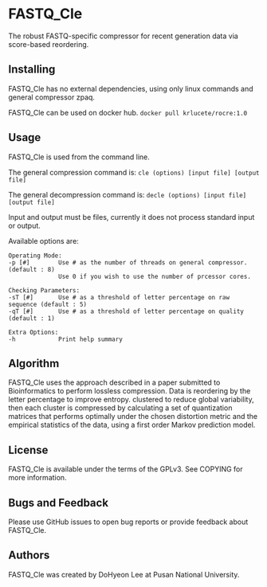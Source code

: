 # FASTQ_Cle

The robust FASTQ-specific compressor for recent generation data via score-based reordering.

## Installing

FASTQ_Cle has no external dependencies, using only linux commands and general compressor zpaq.

FASTQ_Cle can be used on docker hub. 
```docker pull krlucete/rocre:1.0```

## Usage

FASTQ_Cle is used from the command line. 

The general compression command is:
```cle (options) [input file] [output file]```

The general decompression command is:
```decle (options) [input file] [output file]```

Input and output must be files, currently it does not process standard input or output.

Available options are:

```
Operating Mode:
-p [#]        Use # as the number of threads on general compressor. (default : 8)
              Use 0 if you wish to use the number of prcessor cores.

Checking Parameters:
-sT [#]       Use # as a threshold of letter percentage on raw sequence (default : 5)
-qT [#]       Use # as a threshold of letter percentage on quality (default : 1)

Extra Options:
-h            Print help summary
```

## Algorithm

FASTQ_Cle uses the approach described in a paper submitted to Bioinformatics to perform lossless compression. 
Data is reordering by the letter percentage to improve entropy. 
clustered to reduce global variability, then each cluster is compressed by calculating a set of quantization
matrices that performs optimally under the chosen distortion metric and the empirical statistics of
the data, using a first order Markov prediction model.

## License

FASTQ_Cle is available under the terms of the GPLv3. See COPYING for more information.

## Bugs and Feedback

Please use GitHub issues to open bug reports or provide feedback about FASTQ_Cle.

## Authors

FASTQ_Cle was created by DoHyeon Lee at Pusan National University.
